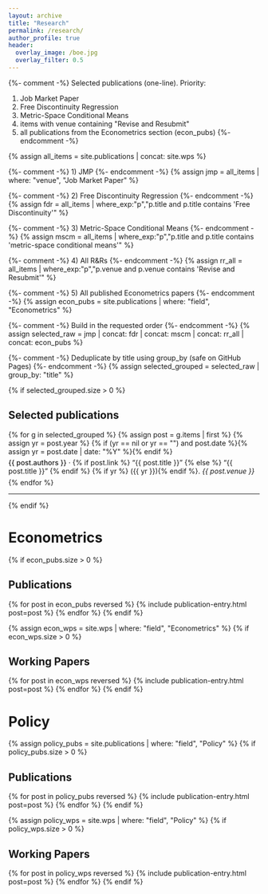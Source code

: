 ```yaml
---
layout: archive
title: "Research"
permalink: /research/
author_profile: true
header:
  overlay_image: /boe.jpg
  overlay_filter: 0.5
---
```


{%- comment -%}
Selected publications (one-line). Priority:
1) Job Market Paper
2) Free Discontinuity Regression
3) Metric-Space Conditional Means
4) items with venue containing "Revise and Resubmit"
5) all publications from the Econometrics section (econ_pubs)
{%- endcomment -%}

{% assign all_items = site.publications | concat: site.wps %}

{%- comment -%} 1) JMP {%- endcomment -%}
{% assign jmp = all_items | where: "venue", "Job Market Paper" %}

{%- comment -%} 2) Free Discontinuity Regression {%- endcomment -%}
{% assign fdr = all_items | where_exp:"p","p.title and p.title contains 'Free Discontinuity'" %}

{%- comment -%} 3) Metric-Space Conditional Means {%- endcomment -%}
{% assign mscm = all_items | where_exp:"p","p.title and p.title contains 'metric-space conditional means'" %}

{%- comment -%} 4) All R&Rs {%- endcomment -%}
{% assign rr_all = all_items | where_exp:"p","p.venue and p.venue contains 'Revise and Resubmit'" %}

{%- comment -%} 5) All published Econometrics papers {%- endcomment -%}
{% assign econ_pubs = site.publications | where: "field", "Econometrics" %}

{%- comment -%} Build in the requested order {%- endcomment -%}
{% assign selected_raw = jmp | concat: fdr | concat: mscm | concat: rr_all | concat: econ_pubs %}

{%- comment -%} Deduplicate by title using group_by (safe on GitHub Pages) {%- endcomment -%}
{% assign selected_grouped = selected_raw | group_by: "title" %}

{% if selected_grouped.size > 0 %}
## Selected publications
<ul class="selected-list">
  {% for g in selected_grouped %}
    {% assign post = g.items | first %}
    {% assign yr = post.year %}
    {% if (yr == nil or yr == "") and post.date %}{% assign yr = post.date | date: "%Y" %}{% endif %}
    <li class="one-line-pub">
      <span class="pub-authors">{{ post.authors }}</span>
      ·
      {% if post.link %}
        <a href="{{ post.link }}" class="pub-title" target="_blank" rel="noopener">“{{ post.title }}”</a>
      {% else %}
        <span class="pub-title">“{{ post.title }}”</span>
      {% endif %}
      {% if yr %} ({{ yr }}){% endif %}.
      <em class="pub-venue">{{ post.venue }}</em>
    </li>
  {% endfor %}
</ul>
<hr/>
{% endif %}

# Econometrics 

{% if econ_pubs.size > 0 %}
## Publications
{% for post in econ_pubs reversed %}
  {% include publication-entry.html post=post %}
{% endfor %}
{% endif %}

{% assign econ_wps = site.wps | where: "field", "Econometrics" %}
{% if econ_wps.size > 0 %}
## Working Papers
{% for post in econ_wps reversed %}
  {% include publication-entry.html post=post %}
{% endfor %}
{% endif %}

# Policy

{% assign policy_pubs = site.publications | where: "field", "Policy" %}
{% if policy_pubs.size > 0 %}
## Publications
{% for post in policy_pubs reversed %}
  {% include publication-entry.html post=post %}
{% endfor %}
{% endif %}

{% assign policy_wps = site.wps | where: "field", "Policy" %}
{% if policy_wps.size > 0 %}
## Working Papers
{% for post in policy_wps reversed %}
  {% include publication-entry.html post=post %}
{% endfor %}
{% endif %}

<style>
.selected-list { list-style: none; padding-left: 0; margin-left: 0; }
.one-line-pub { margin: .35rem 0; }
.pub-authors { font-weight: 500; }
.pub-title { text-decoration: none; }
.pub-venue { font-style: italic; }
</style>

